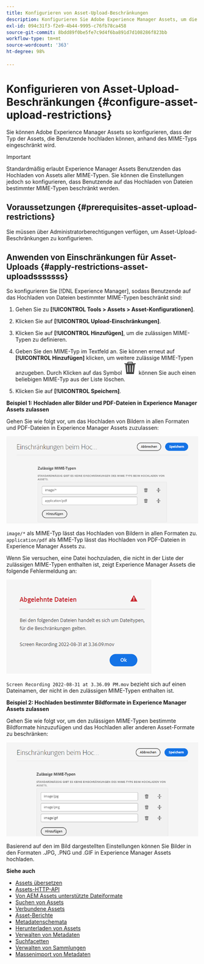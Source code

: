 ```yaml
---
title: Konfigurieren von Asset-Upload-Beschränkungen
description: Konfigurieren Sie Adobe Experience Manager Assets, um die Art der Assets zu beschränken, die Benutzende basierend auf dem MIME-Typ hochladen können. Dadurch wird verhindert, dass versehentlich Dateien in unerwünschten Formaten oder böswillige Dateien hochgeladen werden.
exl-id: 094c31f3-f2e9-4b44-9995-c76fb78ca458
source-git-commit: 8bdd89f0be5fe7c9d4f6ba891d7d108286f823bb
workflow-type: tm+mt
source-wordcount: '363'
ht-degree: 98%

---
```


# Konfigurieren von Asset-Upload-Beschränkungen {#configure-asset-upload-restrictions}

Sie können Adobe Experience Manager Assets so konfigurieren, dass der Typ der Assets, die Benutzende hochladen können, anhand des MIME-Typs eingeschränkt wird.

>[!IMPORTANT]
>
>Standardmäßig erlaubt Experience Manager Assets Benutzenden das Hochladen von Assets aller MIME-Typen. Sie können die Einstellungen jedoch so konfigurieren, dass Benutzende auf das Hochladen von Dateien bestimmter MIME-Typen beschränkt werden.

## Voraussetzungen {#prerequisites-asset-upload-restrictions}

Sie müssen über Administratorberechtigungen verfügen, um Asset-Upload-Beschränkungen zu konfigurieren.

## Anwenden von Einschränkungen für Asset-Uploads {#apply-restrictions-asset-uploadsssssss}

So konfigurieren Sie [!DNL Experience Manager], sodass Benutzende auf das Hochladen von Dateien bestimmter MIME-Typen beschränkt sind:

1. Gehen Sie zu **[!UICONTROL Tools > Assets > Asset-Konfigurationen]**.

1. Klicken Sie auf **[!UICONTROL Upload-Einschränkungen]**.

1. Klicken Sie auf **[!UICONTROL Hinzufügen]**, um die zulässigen MIME-Typen zu definieren.

1. Geben Sie den MIME-Typ im Textfeld an. Sie können erneut auf **[!UICONTROL Hinzufügen]** klicken, um weitere zulässige MIME-Typen anzugeben. Durch Klicken auf das Symbol ![Löschen](assets/delete-icon.svg) können Sie auch einen beliebigen MIME-Typ aus der Liste löschen.

1. Klicken Sie auf **[!UICONTROL Speichern]**.

**Beispiel 1: Hochladen aller Bilder und PDF-Dateien in Experience Manager Assets zulassen**

Gehen Sie wie folgt vor, um das Hochladen von Bildern in allen Formaten und PDF-Dateien in Experience Manager Assets zuzulassen:

![Einschränkungen beim Hochladen von Assets](assets/asset-upload-restrictions.png)

`image/*` als MIME-Typ lässt das Hochladen von Bildern in allen Formaten zu. `application/pdf` als MIME-Typ lässt das Hochladen von PDF-Dateien in Experience Manager Assets zu.

Wenn Sie versuchen, eine Datei hochzuladen, die nicht in der Liste der zulässigen MIME-Typen enthalten ist, zeigt Experience Manager Assets die folgende Fehlermeldung an:

![Eingeschränkte Dateien](assets/asset-upload-restricted-files.png)

`Screen Recording 2022-08-31 at 3.36.09 PM.mov` bezieht sich auf einen Dateinamen, der nicht in den zulässigen MIME-Typen enthalten ist.

**Beispiel 2: Hochladen bestimmter Bildformate in Experience Manager Assets zulassen**

Gehen Sie wie folgt vor, um den zulässigen MIME-Typen bestimmte Bildformate hinzuzufügen und das Hochladen aller anderen Asset-Formate zu beschränken:

![Asset-Einschränkungen](assets/asset-restrictions.png)

Basierend auf den im Bild dargestellten Einstellungen können Sie Bilder in den Formaten .JPG, .PNG und .GIF in Experience Manager Assets hochladen.

**Siehe auch**

* [Assets übersetzen](translate-assets.md)
* [Assets-HTTP-API](mac-api-assets.md)
* [Von AEM Assets unterstützte Dateiformate](file-format-support.md)
* [Suchen von Assets](search-assets.md)
* [Verbundene Assets](use-assets-across-connected-assets-instances.md)
* [Asset-Berichte](asset-reports.md)
* [Metadatenschemata](metadata-schemas.md)
* [Herunterladen von Assets](download-assets-from-aem.md)
* [Verwalten von Metadaten](manage-metadata.md)
* [Suchfacetten](search-facets.md)
* [Verwalten von Sammlungen](manage-collections.md)
* [Massenimport von Metadaten](metadata-import-export.md)
